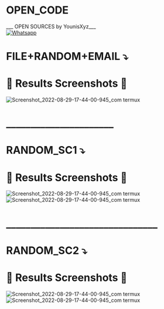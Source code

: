# OPEN_CODE
___ OPEN SOURCES by YounisXyz___</br>
[![Whatsapp](https://img.shields.io/badge/Whatsapp-Younis.john-deepgreen?style=flat-square&logo=whatsapp)](https://wa.me/+923404708884)


# FILE+RANDOM+EMAIL ⤵️

# 📸 Results Screenshots 📸
![Screenshot_2022-08-29-17-44-00-945_com termux](https://github.com/YounisXyz/OPEN_CODE/blob/main/FILE%2BRAMDOM%2BEMAIL/img_1682060892744.jpg)

# ______________________

# RANDOM_SC1 ⤵️

# 📸 Results Screenshots 📸
![Screenshot_2022-08-29-17-44-00-945_com termux](https://github.com/YounisXyz/OPEN_CODE/blob/main/RANDOM_SC1/Screenshot_20230813-154809.jpg)
![Screenshot_2022-08-29-17-44-00-945_com termux](https://github.com/YounisXyz/OPEN_CODE/blob/main/RANDOM_SC1/Screenshot_20230813-191425.jpg)

# _______________________________

# RANDOM_SC2 ⤵️

# 📸 Results Screenshots 📸
![Screenshot_2022-08-29-17-44-00-945_com termux](https://github.com/YounisXyz/OPEN_CODE/blob/main/RANDOM_SC2/Screenshot_20230916-162141.jpg)
![Screenshot_2022-08-29-17-44-00-945_com termux](https://github.com/YounisXyz/OPEN_CODE/blob/main/RANDOM_SC2/1694863421707.jpg)

